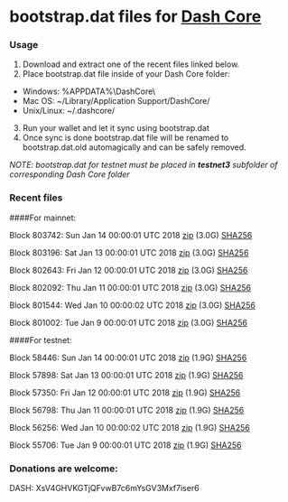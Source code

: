 # bootstrap.dat files for [Dash Core](https://www.dash.org)

### Usage

1. Download and extract one of the recent files linked below.
2. Place bootstrap.dat file inside of your Dash Core folder:
 - Windows: %APPDATA%\DashCore\
 - Mac OS: ~/Library/Application Support/DashCore/
 - Unix/Linux: ~/.dashcore/
3. Run your wallet and let it sync using bootstrap.dat
4. Once sync is done bootstrap.dat file will be renamed to bootstrap.dat.old automagically and can be safely removed.

_NOTE: bootstrap.dat for testnet must be placed in **testnet3** subfolder of corresponding Dash Core folder_

### Recent files

####For mainnet:

Block 803742: Sun Jan 14 00:00:01 UTC 2018 [zip](https://transfer.sh/b9p42/bootstrap.dat.20180114.zip) (3.0G) [SHA256](https://transfer.sh/Z5IDt/sha256.txt)

Block 803196: Sat Jan 13 00:00:01 UTC 2018 [zip](https://transfer.sh/ViPc4/bootstrap.dat.20180113.zip) (3.0G) [SHA256](https://transfer.sh/uRjyb/sha256.txt)

Block 802643: Fri Jan 12 00:00:01 UTC 2018 [zip](https://transfer.sh/YR5Qh/bootstrap.dat.20180112.zip) (3.0G) [SHA256](https://transfer.sh/dnMeS/sha256.txt)

Block 802092: Thu Jan 11 00:00:01 UTC 2018 [zip](https://transfer.sh/rghM9/bootstrap.dat.20180111.zip) (3.0G) [SHA256](https://transfer.sh/wDa1h/sha256.txt)

Block 801544: Wed Jan 10 00:00:02 UTC 2018 [zip](https://transfer.sh/wJP0n/bootstrap.dat.20180110.zip) (3.0G) [SHA256](https://transfer.sh/HAQMg/sha256.txt)

Block 801002: Tue Jan  9 00:00:01 UTC 2018 [zip](https://transfer.sh/yzGTy/bootstrap.dat.20180109.zip) (3.0G) [SHA256](https://transfer.sh/hNpHH/sha256.txt)

####For testnet:

Block 58446: Sun Jan 14 00:00:01 UTC 2018 [zip](https://transfer.sh/A65zD/bootstrap.dat.20180114.zip) (1.9G) [SHA256](https://transfer.sh/TeGj8/sha256.txt)

Block 57898: Sat Jan 13 00:00:01 UTC 2018 [zip](https://transfer.sh/15uVEC/bootstrap.dat.20180113.zip) (1.9G) [SHA256](https://transfer.sh/Ri9En/sha256.txt)

Block 57350: Fri Jan 12 00:00:01 UTC 2018 [zip](https://transfer.sh/zv6nK/bootstrap.dat.20180112.zip) (1.9G) [SHA256](https://transfer.sh/JzGaD/sha256.txt)

Block 56798: Thu Jan 11 00:00:01 UTC 2018 [zip](https://transfer.sh/YGvia/bootstrap.dat.20180111.zip) (1.9G) [SHA256](https://transfer.sh/1266dl/sha256.txt)

Block 56256: Wed Jan 10 00:00:02 UTC 2018 [zip](https://transfer.sh/u9Xct/bootstrap.dat.20180110.zip) (1.9G) [SHA256](https://transfer.sh/BQMy9/sha256.txt)

Block 55706: Tue Jan  9 00:00:01 UTC 2018 [zip](https://transfer.sh/Mkk1y/bootstrap.dat.20180109.zip) (1.9G) [SHA256](https://transfer.sh/RAZ52/sha256.txt)

### Donations are welcome:

DASH: XsV4GHVKGTjQFvwB7c6mYsGV3Mxf7iser6

